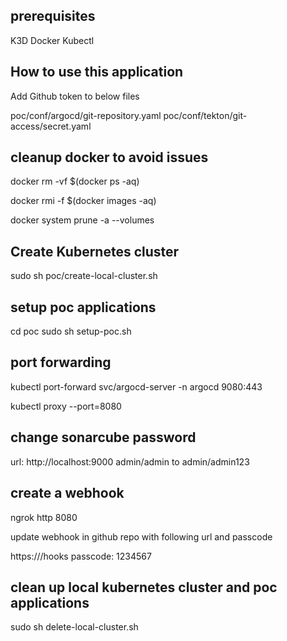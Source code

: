 

## prerequisites

K3D
Docker
Kubectl

## How to use this application

Add Github token to below files

poc/conf/argocd/git-repository.yaml
poc/conf/tekton/git-access/secret.yaml

## cleanup docker to avoid issues

docker rm -vf $(docker ps -aq)

docker rmi -f $(docker images -aq)

docker system prune -a --volumes

## Create Kubernetes cluster

sudo sh poc/create-local-cluster.sh

## setup poc applications

cd poc 
sudo sh setup-poc.sh

## port forwarding

kubectl port-forward svc/argocd-server -n argocd 9080:443

kubectl proxy --port=8080

## change sonarcube password

url: http://localhost:9000
admin/admin to admin/admin123

## create a webhook

ngrok http 8080

update webhook in github repo with following url and passcode

https://<ngrok url>/hooks
passcode: 1234567

## clean up local kubernetes cluster and poc applications

sudo sh delete-local-cluster.sh
